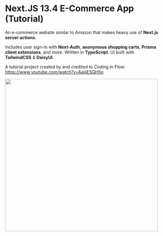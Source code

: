 # Next.JS 13.4 E-Commerce App (Tutorial)

An e-commerce website similar to Amazon that makes heavy use of **Next.js server actions**.

Includes user sign-in with **Next-Auth**, **anonymous shopping carts**, **Prisma client extensions**, and more. Written in **TypeScript**. UI built with **TailwindCSS** & **DaisyUI**.

A tutorial project created by and credited to Coding In Flow: https://www.youtube.com/watch?v=AaiijESQH5o

<img src="src/app/assets/Demo.gif" width="500">
